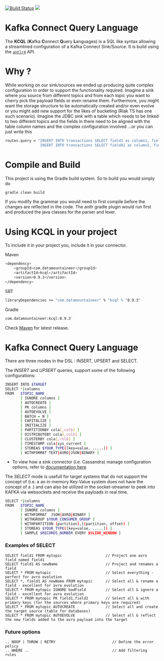 [![Build Status](https://travis-ci.org/datamountaineer/kafka-connect-query-language.svg?branch=master)](https://travis-ci.org/datamountaineer/kafka-connect-query-language)
[<img src="https://img.shields.io/badge/latest%20release-v0.9.3-blue.svg?label=latest%20release"/>](http://search.maven.org/#search%7Cga%7C1%7Cg%3A%22com.datamountaineer%22%20AND%20a%3A%22kcql%22)


# Kafka Connect Query Language

The **KCQL** (**K**afka **C**onnect **Q**uery **L**anguages) is a SQL like syntax allowing a streamlined configuration of a Kafka Connect Sink/Source. It is build using the <a href="https://github.com/antlr/grammars-v4">`antlr4`</a> API.

# Why ?

While working on our sink/sources we ended up producing quite complex configuration in order to support the functionality required. Imagine a sink where you source from different topics and from each topic you want to cherry pick the payload fields or even rename them. Furthermore, you might want the storage structure to be automatically created and/or even evolve or you might add new support for the likes of bucketing (Riak TS has one such scenario). Imagine the JDBC sink with a table which needs to be linked to two different topics and the fields in there need to be aligned with the table column names and the complex configuration involved ...or you can just write this

```bash
routes.query = "INSERT INTO transactions SELECT field1 as column1, field2 as column2, field3 FROM topic_A;
                INSERT INTO transactions SELECT fieldA1 as column1, fieldA2 as column2, fieldC FROM topic_B;"
```

# Compile and Build
This project is using the Gradle build system. So to build you would simply do
```bash
gradle clean build
```
If you modify the grammar you would need to first compile before the changes are reflected in the code. The antlr gradle plugin would run first and produced the java classes
for the parser and lexer.

# Using KCQL in your project 
To include it in your project you, include it in your connector.

Maven
```bash
<dependency>
	<groupId>com.datamountaineer</groupId>
	<artifactId>kcql</artifactId>
	<version>0.9.3</version>
</dependency>
```

SBT
```bash
libraryDependencies += "com.datamountaineer" % "kcql % "0.9.3"
```

Gradle
```bash
com.datamountaineer:kcql:0.9.3'
```

Check <a href="http://search.maven.org/#search%7Cga%7C1%7Ca%3A%22kcql%22">Maven</a> for latest release.


# Kafka Connect Query Language 

There are three modes in the DSL : INSERT, UPSERT and SELECT.

The *INSERT* and *UPSERT* queries, support some of the following configurations:

```bash
INSERT INTO $TARGET 
SELECT *|columns 
FROM   $TOPIC_NAME 
       [ IGNORE columns ]
       [ AUTOCREATE ]
       [ PK columns ]
       [ AUTOEVOLVE ]
       [ BATCH = N ]
       [ CAPITALIZE ]
       [ INITIALIZE ]
       [ PARTITIONBY cola[,colb] ]
       [ DISTRIBUTEBY cola[,colb] ]
       [ CLUSTERBY cola[,colb] ]
       [ TIMESTAMP cola|sys_current ]
       [ STOREAS $YOUR_TYPE([key=value, .....]) ]
       [ WITHFORMAT TEXT|AVRO|JSON|BINARY ]
```

* To view how a sink connector (i.e. Cassandra) manage configuration options, refer to
<a href="http://docs.datamountaineer.com/en/latest/connectors.html">documentation here</a>

The *SELECT* mode is usefull for target systems that do not support the concept of <namespace> (i.e. a an in-memory
Key-Value system does not have the concept of a <database>.<table>) and can also be utilized in the socket-streamer
to peek into KAFKA via websockets and receive the payloads in real time.

```bash
SELECT *|columns 
FROM   $TOPIC_NAME 
       [ IGNORE columns ]
       [ WITHFORMAT  JSON|AVRO|BINARY ]
       [ WITHGROUP $YOUR_CONSUMER_GROUP ]
       [ WITHPARTITION (partition),[(partition, offset) ]
       [ STOREAS $YOUR_TYPE([key=value, .....]) ]
       [ SAMPLE $RECORDS_NUMBER EVERY $SLIDE_WINDOW ]
```

### Examples of SELECT

    SELECT field1 FROM mytopic                    // Project one avro field named field1
    SELECT field1 AS newName                      // Project and renames a field
    SELECT * FROM mytopic                         // Select everything - perfect for avro evolution
    SELECT *, field1 AS newName FROM mytopic      // Select all & rename a field - excellent for avro evolution
    SELECT * FROM mytopic IGNORE badField         // Select all & ignore a field - excellent for avro evolution
    SELECT * FROM mytopic PK field1,field2        // Select all & with primary keys (for the sources where primary keys are required)
    SELECT * FROM mytopic AUTOCREATE              // Select all and create the target source (table for databases)
    SELECT * FROM mytopic AUTOEVOLVE              // Select all & reflect the new fields added to the avro payload into the target

### Future options

    .. NOOP | THROW | RETRY                          // Define the error policy 
    .. WHERE ..                                      // Add filtering rules
  
